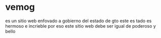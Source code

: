 # vemog
es un sitio web enfovado a gobierno del estado de gto 
este es tado es hermoso e incrieble 
por eso este sitio web debe ser igual de poderoso y bello 
